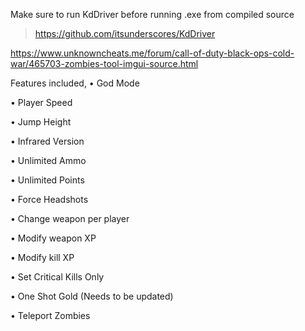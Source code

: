 
Make sure to run KdDriver before running .exe from compiled source

> https://github.com/itsunderscores/KdDriver

https://www.unknowncheats.me/forum/call-of-duty-black-ops-cold-war/465703-zombies-tool-imgui-source.html

Features included,
• God Mode

• Player Speed

• Jump Height

• Infrared Version

• Unlimited Ammo

• Unlimited Points

• Force Headshots

• Change weapon per player

• Modify weapon XP

• Modify kill XP

• Set Critical Kills Only

• One Shot Gold (Needs to be updated)

• Teleport Zombies
